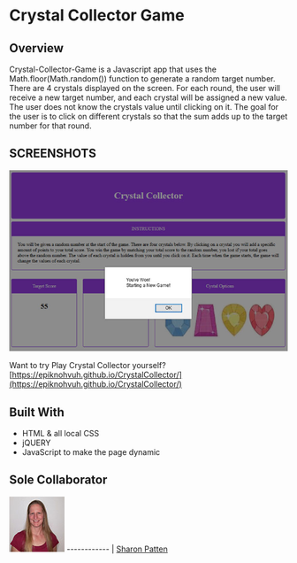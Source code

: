 # Crystal Collector Game

## Overview

Crystal-Collector-Game is a Javascript app that uses the Math.floor(Math.random()) function to generate a random target number. There are 4 crystals displayed on the screen. For each round, the user will receive a new target number, and each crystal will be assigned a new value. The user does not know the crystals value until clicking on it. The goal for the user is to click on different crystals so that the sum adds up to the target number for that round.

## SCREENSHOTS

![GiphyAPI](/assets/images/ScreenShotCrystalCollector.jpg)

Want to try Play Crystal Collector yourself? [https://epiknohvuh.github.io/CrystalCollector/](https://epiknohvuh.github.io/CrystalCollector/)

## Built With

- HTML & all local CSS
- jQUERY
- JavaScript to make the page dynamic

## Sole Collaborator

![image](https://raw.githubusercontent.com/EpikNohVuh/GroupRepository/master/assets/images/SharonPatten.jpg)
------------ |
 [Sharon Patten](https://github.com/EpikNohVuh)
